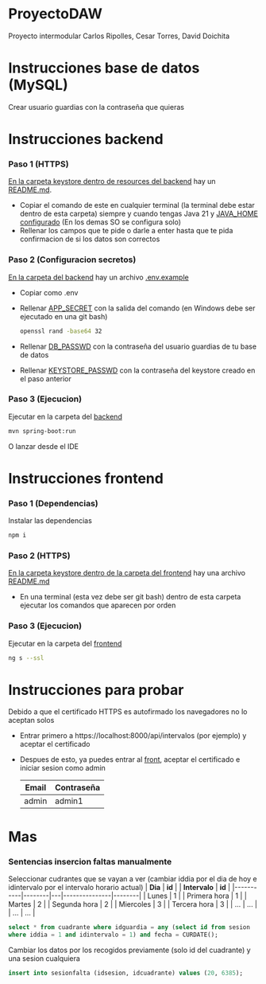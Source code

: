 # ProyectoDAW

Proyecto intermodular Carlos Ripolles, Cesar Torres, David Doichita

# Instrucciones base de datos (MySQL)
Crear usuario guardias con la contraseña que quieras

# Instrucciones backend
### Paso 1 (HTTPS)
[En la carpeta keystore dentro de resources del backend](https://github.com/daviddoichita/ProyectoDAW-DavidD-Cesar-Carlos/tree/db7eef58202ae2ce5a6bc2257b56e678516f450e/back/server-guardias/src/main/resources/keystore) hay un [README.md](https://github.com/daviddoichita/ProyectoDAW-DavidD-Cesar-Carlos/blob/db7eef58202ae2ce5a6bc2257b56e678516f450e/back/server-guardias/src/main/resources/keystore/README.md).
- Copiar el comando de este en cualquier terminal (la terminal debe estar dentro de esta carpeta) siempre y cuando tengas Java 21 y [JAVA_HOME configurado](https://www.google.com/search?q=JAVA_HOME+windows&sca_esv=ec9709b1ed79343c&sxsrf=AHTn8zpXYf8ll94jH4qTWr0vWQM5DTfr2g%3A1743875191677&ei=d2zxZ_CDKdTaxc8PxP6jwAI&ved=0ahUKEwiwm9SqucGMAxVUbfEDHUT_CCgQ4dUDCBA&uact=5&oq=JAVA_HOME+windows&gs_lp=Egxnd3Mtd2l6LXNlcnAiEUpBVkFfSE9NRSB3aW5kb3dzMgoQABiABBhDGIoFMgUQABiABDIIEAAYgAQYywEyCBAAGBYYChgeMgYQABgWGB4yBhAAGBYYHjIGEAAYFhgeMgYQABgWGB4yBhAAGBYYHjIGEAAYFhgeSNQcUNMIWOAbcAN4AZABAJgBaKABkQyqAQQxMy40uAEDyAEA-AEBmAIUoALuDMICChAAGLADGNYEGEfCAg4QLhiABBixAxiDARiKBcICCxAuGIAEGNEDGMcBwgIFEC4YgATCAgoQLhiABBhDGIoFwgIQEAAYgAQYsQMYQxiDARiKBcICCxAAGIAEGLEDGIMBwgIKEAAYgAQYFBiHApgDAIgGAZAGCJIHBDE1LjWgB96UAbIHBDEyLjW4B-EM&sclient=gws-wiz-serp) (En los demas SO se configura solo)
- Rellenar los campos que te pide o darle a enter hasta que te pida confirmacion de si los datos son correctos

### Paso 2 (Configuracion secretos)
[En la carpeta del backend](https://github.com/daviddoichita/ProyectoDAW-DavidD-Cesar-Carlos/tree/db7eef58202ae2ce5a6bc2257b56e678516f450e/back/server-guardias) hay un archivo [.env.example](https://github.com/daviddoichita/ProyectoDAW-DavidD-Cesar-Carlos/blob/db7eef58202ae2ce5a6bc2257b56e678516f450e/back/server-guardias/.env.example)
- Copiar como .env
- Rellenar [APP_SECRET](https://github.com/daviddoichita/ProyectoDAW-DavidD-Cesar-Carlos/blob/db7eef58202ae2ce5a6bc2257b56e678516f450e/back/server-guardias/.env.example#L1) con la salida del comando (en Windows debe ser ejecutado en una git bash)

  ```bash
  openssl rand -base64 32
  ```
  
- Rellenar [DB_PASSWD](https://github.com/daviddoichita/ProyectoDAW-DavidD-Cesar-Carlos/blob/db7eef58202ae2ce5a6bc2257b56e678516f450e/back/server-guardias/.env.example#L2) con la contraseña del usuario guardias de tu base de datos
- Rellenar [KEYSTORE_PASSWD](https://github.com/daviddoichita/ProyectoDAW-DavidD-Cesar-Carlos/blob/db7eef58202ae2ce5a6bc2257b56e678516f450e/back/server-guardias/.env.example#L3C1-L3C16) con la contraseña del keystore creado en el paso anterior

### Paso 3 (Ejecucion)
Ejecutar en la carpeta del [backend](https://github.com/daviddoichita/ProyectoDAW-DavidD-Cesar-Carlos/tree/db7eef58202ae2ce5a6bc2257b56e678516f450e/back/server-guardias)

```bash
mvn spring-boot:run
```
O lanzar desde el IDE

# Instrucciones frontend
### Paso 1 (Dependencias)
Instalar las dependencias
```bash
npm i
```

### Paso 2 (HTTPS)
[En la carpeta keystore dentro de la carpeta del frontend](https://github.com/daviddoichita/ProyectoDAW-DavidD-Cesar-Carlos/tree/db7eef58202ae2ce5a6bc2257b56e678516f450e/front/guardias-web/keystore) hay una archivo [README.md](https://github.com/daviddoichita/ProyectoDAW-DavidD-Cesar-Carlos/blob/db7eef58202ae2ce5a6bc2257b56e678516f450e/front/guardias-web/keystore/README.md)
- En una terminal (esta vez debe ser git bash) dentro de esta carpeta ejecutar los comandos que aparecen por orden

### Paso 3 (Ejecucion)
Ejecutar en la carpeta del [frontend](https://github.com/daviddoichita/ProyectoDAW-DavidD-Cesar-Carlos/tree/db7eef58202ae2ce5a6bc2257b56e678516f450e/front/guardias-web)
```bash
ng s --ssl
```
# Instrucciones para probar
Debido a que el certificado HTTPS es autofirmado los navegadores no lo aceptan solos
- Entrar primero a https://localhost:8000/api/intervalos (por ejemplo) y aceptar el certificado
- Despues de esto, ya puedes entrar al [front](https://localhost:4200/), aceptar el certificado e iniciar sesion como admin
  
  | **Email** | **Contraseña** |
  | ----------|----------------|
  | admin     | admin1         |

# Mas
### Sentencias insercion faltas manualmente

Seleccionar cudrantes que se vayan a ver (cambiar iddia por el dia de hoy e idintervalo por el intervalo horario actual)
| **Dia**   | **id** |   | **Intervalo** | **id** |
|-----------|--------|---|---------------|--------|
| Lunes     | 1      |   | Primera hora  | 1      |
| Martes    | 2      |   | Segunda hora  | 2      |
| Miercoles | 3      |   | Tercera hora  | 3      |
| ...       | ...    |   | ...           | ...    |
```sql
select * from cuadrante where idguardia = any (select id from sesion
where iddia = 1 and idintervalo = 1) and fecha = CURDATE();
```
Cambiar los datos por los recogidos previamente (solo id del cuadrante) y una sesion cualquiera
```sql
insert into sesionfalta (idsesion, idcuadrante) values (20, 6385);
```
